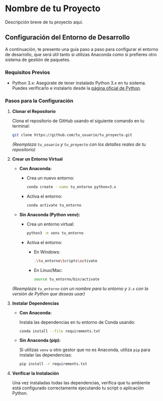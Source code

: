# Nombre de tu Proyecto

Descripción breve de tu proyecto aquí.

## Configuración del Entorno de Desarrollo

A continuación, te presento una guía paso a paso para configurar el entorno de desarrollo, que será útil tanto si utilizas Anaconda como si prefieres otro sistema de gestión de paquetes.

### Requisitos Previos

- Python 3.x: Asegúrate de tener instalado Python 3.x en tu sistema. Puedes verificarlo e instalarlo desde la [página oficial de Python](https://www.python.org/).

### Pasos para la Configuración

1. **Clonar el Repositorio**
   
    Clona el repositorio de GitHub usando el siguiente comando en tu terminal:
   
    ```bash
    git clone https://github.com/tu_usuario/tu_proyecto.git
    ```

    _(Reemplaza `tu_usuario` y `tu_proyecto` con los detalles reales de tu repositorio)_

2. **Crear un Entorno Virtual**

    - **Con Anaconda:**
   
      - Crea un nuevo entorno:
      
        ```bash
        conda create --name tu_entorno python=3.x
        ```
      
      - Activa el entorno:
      
        ```bash
        conda activate tu_entorno
        ```

    - **Sin Anaconda (Python venv):**

      - Crea un entorno virtual:
        
        ```bash
        python3 -m venv tu_entorno
        ```

      - Activa el entorno:
        
        - En Windows:
          
          ```bash
          .\tu_entorno\Scripts\activate
          ```

        - En Linux/Mac:
          
          ```bash
          source tu_entorno/bin/activate
          ```

    _(Reemplaza `tu_entorno` con un nombre para tu entorno y `3.x` con la versión de Python que deseas usar)_

3. **Instalar Dependencias**

    - **Con Anaconda:**

      Instala las dependencias en tu entorno de Conda usando:
      
      ```bash
      conda install --file requirements.txt
      ```

    - **Sin Anaconda (pip):**

      Si utilizas `venv` u otro gestor que no es Anaconda, utiliza `pip` para instalar las dependencias:
      
      ```bash
      pip install -r requirements.txt
      ```

4. **Verificar la Instalación**

    Una vez instaladas todas las dependencias, verifica que tu ambiente está configurado correctamente ejecutando tu script o aplicación Python.



